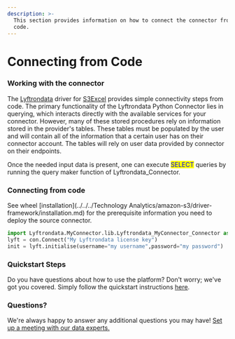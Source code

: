 ```yaml
---
description: >-
  This section provides information on how to connect the connector from the
  code.
---
```


# Connecting from Code

### Working with the connector

The [Lyftrondata](https://www.lyftrondata.com/) driver for [S3Excel](https://lyftron.com/source/data-migration-from-amazon-s3-to-snowflake-google-bigquery-amazon-redshift-and-azure-sql-database/) provides simple connectivity steps from code. The primary functionality of the Lyftrondata Python Connector lies in querying, which interacts directly with the available services for your connector. However, many of these stored procedures rely on information stored in the provider's tables. These tables must be populated by the user and will contain all of the information that a certain user has on their connector account. The tables will rely on user data provided by connector on their endpoints.

Once the needed input data is present, one can execute <mark style="color:blue;">SELECT</mark> queries by running the query maker function of Lyftrondata\_Connector.

### Connecting from code

See wheel \[installation]\(../../../Technology Analytics/amazon-s3/driver-framework/installation.md) for the prerequisite information you need to deploy the source connector.

```python
import Lyftrondata.MyConnector.lib.Lyftrondata_MyConnector_Connector as con
lyft = con.Connect("My Lyftrondata license key")
init = lyft.initialise(username="my username",password="my password")
```

### Quickstart Steps

Do you have questions about how to use the platform? Don't worry; we've got you covered. Simply follow the quickstart instructions [here](https://app.gitbook.com/o/wtkDnJM7XX3whUqN09p1/s/lTEE4RQvO3RwZSpc3Y6M/\~/changes/14/technology-analytics/amazon-s3-1).

### Questions? <a href="#questions" id="questions"></a>

We're always happy to answer any additional questions you may have! [Set up a meeting with our data experts.](https://www.lyftrondata.com/book-a-meeting/)
